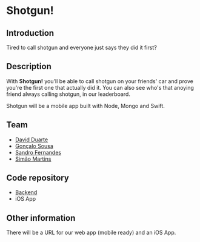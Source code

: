 # Shotgun!

## Introduction

Tired to call shotgun and everyone just says they did it first?

## Description

With **Shotgun!** you'll be able to call shotgun on your friends' car and prove you're the first one that actually did it. You can also see who's that anoying friend always calling shotgun, in our leaderboard.

Shotgun will be a mobile app built with Node, Mongo and Swift.

## Team

 * [David Duarte](https://pixels.camp/magicknot)
 * [Gonçalo Sousa](https://pixels.camp/diutsu)
 * [Sandro Fernandes](https://pixels.camp/sandro-fernandes)
 * [Simão Martins](https://pixels.camp/lasering)

## Code repository

 * [Backend](https://github.com/Otamarino/shotgun)
 * iOS App

## Other information

There will be a URL for our web app (mobile ready) and an iOS App.
